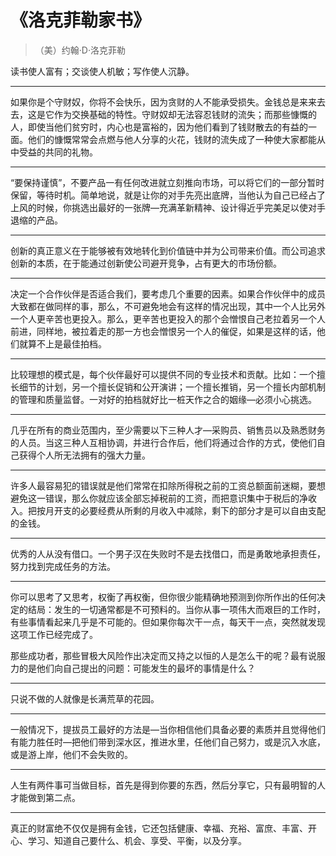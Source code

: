 # 《洛克菲勒家书》

> （美）约翰·D·洛克菲勒

读书使人富有；交谈使人机敏；写作使人沉静。

---

如果你是个守财奴，你将不会快乐，因为贪财的人不能承受损失。金钱总是来来去去，这是它作为交换基础的特性。守财奴却无法容忍钱财的流失；而那些慷慨的人，即使当他们贫穷时，内心也是富裕的，因为他们看到了钱财散去的有益的一面。他们的慷慨常常会点燃与他人分享的火花，钱财的流失成了一种使大家都能从中受益的共同的礼物。

---

“要保持谨慎”，不要产品一有任何改进就立刻推向市场，可以将它们的一部分暂时保留，等待时机。简单地说，就是让你的对手先亮出底牌，当他认为自己已经占了上风的时候，你挑选出最好的一张牌—充满革新精神、设计得近乎完美足以使对手退缩的产品。

---

创新的真正意义在于能够被有效地转化到价值链中并为公司带来价值。而公司追求创新的本质，在于能通过创新使公司避开竞争，占有更大的市场份额。

---

决定一个合作伙伴是否适合我们，要考虑几个重要的因素。如果合作伙伴中的成员大致都在做同样的事，那么，不可避免地会有这样的情况出现，其中一个人比另外一个人更辛苦也更投入。那么，更辛苦也更投入的那个会憎恨自己老拉着另一个人前进，同样地，被拉着走的那一方也会憎恨另一个人的催促，如果是这样的话，他们就算不上是最佳拍档。

---

比较理想的模式是，每个伙伴最好可以提供不同的专业技术和贡献。比如：一个擅长细节的计划，另一个擅长促销和公开演讲；一个擅长推销，另一个擅长内部机制的管理和质量监督。一对好的拍档就好比一桩天作之合的姻缘—必须小心挑选。

---

几乎在所有的商业范围内，至少需要以下三种人才—采购员、销售员以及熟悉财务的人员。当这三种人互相协调，并进行合作后，他们将通过合作的方式，使他们自己获得个人所无法拥有的强大力量。

---

许多人最容易犯的错误就是他们常常在扣除所得税之前的工资总额面前迷糊，要想避免这一错误，那么你就应该全部忘掉税前的工资，而把意识集中于税后的净收入。把按月开支的必要经费从所剩的月收入中减除，剩下的部分才是可以自由支配的金钱。

---

优秀的人从没有借口。一个男子汉在失败时不是去找借口，而是勇敢地承担责任，努力找到完成任务的方法。

---

你可以思考了又思考，权衡了再权衡，但你很少能精确地预测到你所作出的任何决定的结局：发生的一切通常都是不可预料的。当你从事一项伟大而艰巨的工作时，有些事情看起来几乎是不可能的。但如果你每次干一点，每天干一点，突然就发现这项工作已经完成了。

那些成功者，那些冒极大风险作出决定而又持之以恒的人是怎么干的呢？最有说服力的是他们向自己提出的问题：可能发生的最坏的事情是什么？

---

只说不做的人就像是长满荒草的花园。

---

一般情况下，提拔员工最好的方法是—当你相信他们具备必要的素质并且觉得他们有能力胜任时—把他们带到深水区，推进水里，任他们自己努力，或是沉入水底，或是游上岸，他们不会失败的。

---

人生有两件事可当做目标，首先是得到你要的东西，然后分享它，只有最明智的人才能做到第二点。

---

真正的财富绝不仅仅是拥有金钱，它还包括健康、幸福、充裕、富庶、丰富、开心、学习、知道自己要什么、机会、享受、平衡，以及分享。